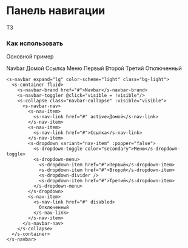 # Панель навигации

ТЗ

### Как использовать
Основной пример

<s-navbar expand="lg" color-scheme="dark" class="bg-dark">
  <s-container fluid>
    <s-navbar-brand href="#">Navbar</s-navbar-brand>
    <s-navbar-toggler @click="visible = !visible"/>
    <s-collapse class="navbar-collapse" :visible="visible">
      <s-navbar-nav>
        <s-nav-item>
          <s-nav-link href="#" active>Домой</s-nav-link>
        </s-nav-item>
        <s-nav-item>
          <s-nav-link href="#">Ссылка</s-nav-link>
        </s-nav-item>
        <s-dropdown variant="nav-item" :popper="false">
          <s-dropdown-toggle color="secondary">Меню</s-dropdown-toggle>
          <s-dropdown-menu>
            <s-dropdown-item href="#">Первый</s-dropdown-item>
            <s-dropdown-item href="#">Второй</s-dropdown-item>
            <s-dropdown-divider />
            <s-dropdown-item href="#">Третий</s-dropdown-item>
          </s-dropdown-menu>
        </s-dropdown>
        <s-nav-item>
          <s-nav-link href="#" disabled>
            Отключенный
          </s-nav-link>
        </s-nav-item>
      </s-navbar-nav>      
    </s-collapse>
  </s-container>
</s-navbar>

``` vue
<s-navbar expand="lg" color-scheme="light" class="bg-light">
  <s-container fluid>
    <s-navbar-brand href="#">Navbar</s-navbar-brand>
    <s-navbar-toggler @click="visible = !visible"/>
    <s-collapse class="navbar-collapse" :visible="visible">
      <s-navbar-nav>
        <s-nav-item>
          <s-nav-link href="#" active>Домой</s-nav-link>
        </s-nav-item>
        <s-nav-item>
          <s-nav-link href="#">Ссылка</s-nav-link>
        </s-nav-item>
        <s-dropdown variant="nav-item" :popper="false">
          <s-dropdown-toggle color="secondary">Меню</s-dropdown-toggle>
          <s-dropdown-menu>
            <s-dropdown-item href="#">Первый</s-dropdown-item>
            <s-dropdown-item href="#">Второй</s-dropdown-item>
            <s-dropdown-divider />
            <s-dropdown-item href="#">Третий</s-dropdown-item>
          </s-dropdown-menu>
        </s-dropdown>
        <s-nav-item>
          <s-nav-link href="#" disabled>
            Отключенный
          </s-nav-link>
        </s-nav-item>
      </s-navbar-nav>      
    </s-collapse>
  </s-container>
</s-navbar>
```

<script>
  export default {
    data() {
      return { 
        visible: false,
      }
    }
  }
</script>
